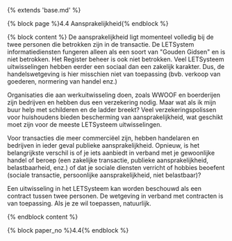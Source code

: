 {% extends 'base.md' %}

{% block page %}4.4 Aansprakelijkheid{% endblock %}

{% block content %}
De aansprakelijkheid ligt momenteel volledig bij de twee personen die betrokken
zijn in de transactie. De LETSystem informatiediensten fungeren alleen als een
soort van "Gouden Gidsen" en is niet betrokken. Het Register
beheer is ook niet betrokken. Veel LETSysteem uitwisselingen
hebben eerder een sociaal dan een zakelijk karakter. Dus, de
handelswetgeving is hier misschien niet van toepassing (bvb. verkoop van goederen, normering van handel enz.)

Organisaties die aan werkuitwisseling doen, zoals WWOOF en boerderijen
zijn bedrijven en hebben dus een verzekering nodig. Maar wat als ik mijn
buur help met schilderen en de ladder breekt? Veel verzekeringspolissen
voor huishoudens bieden bescherming van aansprakelijkheid, wat
geschikt moet zijn voor de meeste LETSysteem uitwisselingen.

Voor transacties die meer commerciëel zijn, hebben handelaren en
bedrijven in ieder geval publieke aansprakelijkheid. Opnieuw, is het
belangrijkste verschil is of je iets aanbiedt in verband met
je gewoonlijke handel of beroep (een zakelijke transactie,
publieke aansprakelijkheid, belastbaarheid, enz.) of dat je
sociale diensten verricht of hobbies beoefent (sociale transactie,
persoonlijke aansprakelijkheid, niet belastbaar)?

Een uitwisseling in het LETSysteem kan worden beschouwd als een contract
tussen twee personen. De wetgeving in verband met contracten is van
toepassing. Als je ze wil toepassen, natuurlijk.

{% endblock content %}

{% block paper_no %}4.4{% endblock %}
